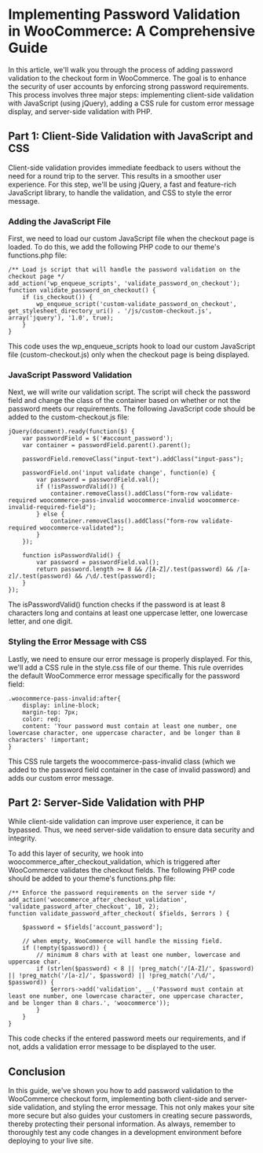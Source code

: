 # Implementing Password Validation in WooCommerce: A Comprehensive Guide

In this article, we'll walk you through the process of adding password validation to the checkout form in WooCommerce. The goal is to enhance the security of user accounts by enforcing strong password requirements. This process involves three major steps: implementing client-side validation with JavaScript (using jQuery), adding a CSS rule for custom error message display, and server-side validation with PHP.

## Part 1: Client-Side Validation with JavaScript and CSS

Client-side validation provides immediate feedback to users without the need for a round trip to the server. This results in a smoother user experience. For this step, we'll be using jQuery, a fast and feature-rich JavaScript library, to handle the validation, and CSS to style the error message.

### Adding the JavaScript File

First, we need to load our custom JavaScript file when the checkout page is loaded. To do this, we add the following PHP code to our theme's functions.php file:

```
/** Load js script that will handle the password validation on the checkout page */
add_action('wp_enqueue_scripts', 'validate_password_on_checkout');
function validate_password_on_checkout() {
    if (is_checkout()) {
        wp_enqueue_script('custom-validate_password_on_checkout', get_stylesheet_directory_uri() . '/js/custom-checkout.js', array('jquery'), '1.0', true);
    }
}
```

This code uses the wp_enqueue_scripts hook to load our custom JavaScript file (custom-checkout.js) only when the checkout page is being displayed.

### JavaScript Password Validation

Next, we will write our validation script. The script will check the password field and change the class of the container based on whether or not the password meets our requirements. The following JavaScript code should be added to the custom-checkout.js file:

```
jQuery(document).ready(function($) {
    var passwordField = $('#account_password');
    var container = passwordField.parent().parent();

    passwordField.removeClass("input-text").addClass("input-pass");

    passwordField.on('input validate change', function(e) {
        var password = passwordField.val();
        if (!isPasswordValid()) {
            container.removeClass().addClass("form-row validate-required woocommerce-pass-invalid woocommerce-invalid woocommerce-invalid-required-field");
        } else {
            container.removeClass().addClass("form-row validate-required woocommerce-validated");
        }
    });

    function isPasswordValid() {
        var password = passwordField.val();
        return password.length >= 8 && /[A-Z]/.test(password) && /[a-z]/.test(password) && /\d/.test(password);
    }
});
```

The isPasswordValid() function checks if the password is at least 8 characters long and contains at least one uppercase letter, one lowercase letter, and one digit.

### Styling the Error Message with CSS

Lastly, we need to ensure our error message is properly displayed. For this, we'll add a CSS rule in the style.css file of our theme. This rule overrides the default WooCommerce error message specifically for the password field:

```
.woocommerce-pass-invalid:after{
    display: inline-block;
    margin-top: 7px;
    color: red;
    content: 'Your password must contain at least one number, one lowercase character, one uppercase character, and be longer than 8 characters' !important;
}
```

This CSS rule targets the woocommerce-pass-invalid class (which we added to the password field container in the case of invalid password) and adds our custom error message.

## Part 2: Server-Side Validation with PHP

While client-side validation can improve user experience, it can be bypassed. Thus, we need server-side validation to ensure data security and integrity.

To add this layer of security, we hook into woocommerce_after_checkout_validation, which is triggered after WooCommerce validates the checkout fields. The following PHP code should be added to your theme's functions.php file:

```
/** Enforce the password requirements on the server side */
add_action('woocommerce_after_checkout_validation', 'validate_password_after_checkout', 10, 2);
function validate_password_after_checkout( $fields, $errors ) {

    $password = $fields['account_password'];

    // when empty, WooCommerce will handle the missing field.
    if (!empty($password)) {
        // minimum 8 chars with at least one number, lowercase and uppercase char.
        if (strlen($password) < 8 || !preg_match('/[A-Z]/', $password) || !preg_match('/[a-z]/', $password) || !preg_match('/\d/', $password)) {
            $errors->add('validation', __('Password must contain at least one number, one lowercase character, one uppercase character, and be longer than 8 chars.', 'woocommerce'));
        }
    }
}
```

This code checks if the entered password meets our requirements, and if not, adds a validation error message to be displayed to the user.

## Conclusion

In this guide, we've shown you how to add password validation to the WooCommerce checkout form, implementing both client-side and server-side validation, and styling the error message. This not only makes your site more secure but also guides your customers in creating secure passwords, thereby protecting their personal information. As always, remember to thoroughly test any code changes in a development environment before deploying to your live site.
